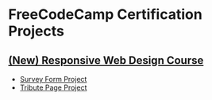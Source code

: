 # FreeCodeCamp Certification Projects

## [(New) Responsive Web Design Course](https://www.freecodecamp.org/learn/2022/responsive-web-design/)

* [Survey Form Project](https://github.com/karanse/freecodecamp_projects/tree/main/responsive_web_design/survey_form)
* [Tribute Page Project](https://github.com/karanse/freecodecamp_projects/tree/main/responsive_web_design/tribute_page)
